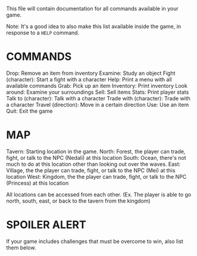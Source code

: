 This file will contain documentation for all commands available in your game.

Note:  It's a good idea to also make this list available inside the game, in response to a `HELP` command.

# COMMANDS 
Drop: Remove an item from inventory
Examine: Study an object
Fight (character): Start a fight with a character
Help: Print a menu with all available commands
Grab: Pick up an item
Inventory: Print inventory
Look around: Examine your surroundings
Sell: Sell items
Stats: Print player stats
Talk to (character): Talk with a character
Trade with (character): Trade with a character
Travel (direction): Move in a certain direction
Use: Use an item
Quit: Exit the game 

# MAP
Tavern: Starting location in the game. 
North: Forest, the player can trade, fight, or talk to the NPC (Nedali) at this location 
South: Ocean, there's not much to do at this location other than looking out over the waves. 
East: Village, the the player can trade, fight, or talk to the NPC (Mei) at this location 
West: Kingdom, the the player can trade, fight, or talk to the NPC (Princess) at this location 

All locations can be accessed from each other. (Ex. The player is able to go north, south, east, or back to the tavern from the kingdom)


# SPOILER ALERT

If your game includes challenges that must be overcome to win, also list them below.
